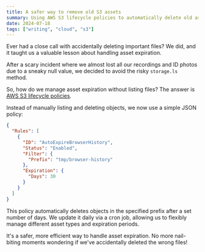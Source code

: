 ```yaml
---
title: A safer way to remove old S3 assets
summary: Using AWS S3 lifecycle policies to automatically delete old assets.
date: 2024-07-18
tags: ["writing", "cloud", "s3"]
---
```

Ever had a close call with accidentally deleting important files? We did, and it taught us a valuable lesson about handling asset expiration.

After a scary incident where we almost lost all our recordings and ID photos due to a sneaky null value, we decided to avoid the risky `storage.ls` method.

So, how do we manage asset expiration without listing files? The answer is [AWS S3 lifecycle policies](https://docs.aws.amazon.com/AmazonS3/latest/userguide/lifecycle-expire-general-considerations.html).

Instead of manually listing and deleting objects, we now use a simple JSON policy:

```json
{
  "Rules": [
    {
      "ID": "AutoExpireBrowserHistory",
      "Status": "Enabled",
      "Filter": {
        "Prefix": "tmp/browser-history"
      },
      "Expiration": {
        "Days": 30
      }
    }
  ]
}
```
This policy automatically deletes objects in the specified prefix after a set number of days. We update it daily via a cron job, allowing us to flexibly manage different asset types and expiration periods.

It's a safer, more efficient way to handle asset expiration. No more nail-biting moments wondering if we've accidentally deleted the wrong files!
